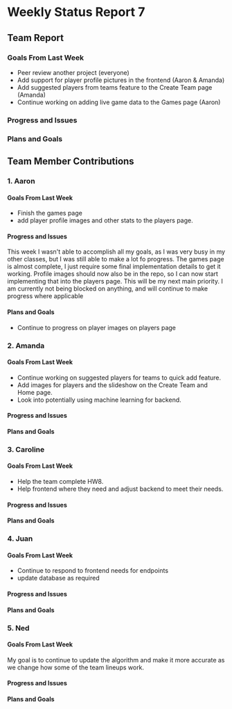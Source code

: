 # Weekly Status Report 7

## Team Report
### Goals From Last Week
- Peer review another project (everyone)
- Add support for player profile pictures in the frontend (Aaron & Amanda)
- Add suggested players from teams feature to the Create Team page (Amanda)
- Continue working on adding live game data to the Games page (Aaron)

### Progress and Issues


### Plans and Goals


## Team Member Contributions
### 1. Aaron
#### Goals From Last Week
- Finish the games page
- add player profile images and other stats to the players page.

#### Progress and Issues
This week I wasn't able to accomplish all my goals, as I was very busy in my other classes, but I was still able to make a lot fo progress. The games page is almost complete, I just require some final implementation details to get it working. Profile images should now also be in the repo, so I can now start implementing that into the players page. This will be my next main priority. I am currently not being blocked on anything, and will continue to make progress where applicable

#### Plans and Goals
- Continue to progress on player images on players page

### 2. Amanda
#### Goals From Last Week
- Continue working on suggested players for teams to quick add feature.
- Add images for players and the slideshow on the Create Team and Home page.
- Look into potentially using machine learning for backend.

#### Progress and Issues


#### Plans and Goals


### 3. Caroline
#### Goals From Last Week
- Help the team complete HW8.
- Help frontend where they need and adjust backend to meet their needs.

#### Progress and Issues


#### Plans and Goals


### 4. Juan
#### Goals From Last Week
- Continue to respond to frontend needs for endpoints
- update database as required

#### Progress and Issues


#### Plans and Goals


### 5. Ned
#### Goals From Last Week
My goal is to continue to update the algorithm and make it more accurate as we change how some of the team lineups work.

#### Progress and Issues


#### Plans and Goals


